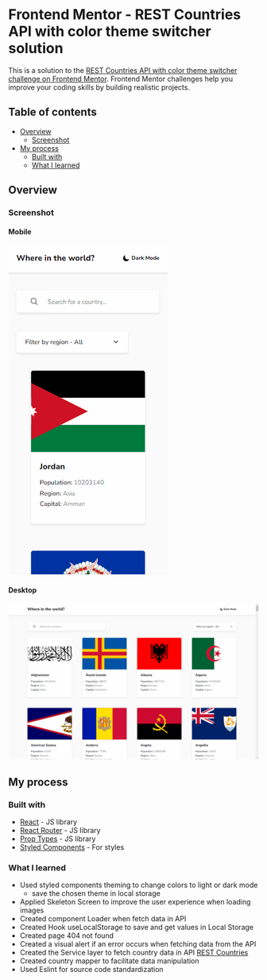 # Frontend Mentor - REST Countries API with color theme switcher solution

This is a solution to the [REST Countries API with color theme switcher challenge on Frontend Mentor](https://www.frontendmentor.io/challenges/rest-countries-api-with-color-theme-switcher-5cacc469fec04111f7b848ca). Frontend Mentor challenges help you improve your coding skills by building realistic projects. 

## Table of contents

- [Overview](#overview)
  - [Screenshot](#screenshot)
- [My process](#my-process)
  - [Built with](#built-with)
  - [What I learned](#what-i-learned)

## Overview

### Screenshot

#### Mobile
![](./solution/design_mobile.gif)

#### Desktop
![](./solution/design_desktop.gif)

## My process

### Built with

- [React](https://reactjs.org/) - JS library
- [React Router](https://reactrouter.com/en/main) - JS library
- [Prop Types](https://www.npmjs.com/package/prop-types) - JS library
- [Styled Components](https://styled-components.com/) - For styles

### What I learned

- Used styled components theming to change colors to light or dark mode
  - save the chosen theme in local storage
- Applied Skeleton Screen to improve the user experience when loading images
- Created component Loader when fetch data in API
- Created Hook useLocalStorage to save and get values in Local Storage
- Created page 404 not found
- Created a visual alert if an error occurs when fetching data from the API
- Created the Service layer to fetch country data in API [REST Countries](https://restcountries.com/)
- Created country mapper to facilitate data manipulation
- Used Eslint for source code standardization

